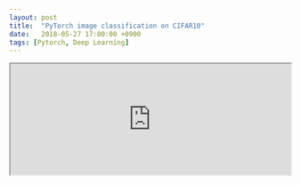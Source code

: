 ```yaml
---
layout: post
title:  "PyTorch image classification on CIFAR10"
date:   2018-05-27 17:00:00 +0900
tags: [Pytorch, Deep Learning]
---
```




<iframe src="https://medium.com/@trilliwon"  width="100%" height="200px">
 <p>@trilliwon's medium articles</p>
 </iframe>